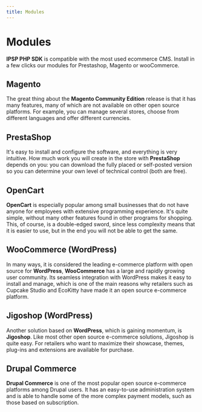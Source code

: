```yaml
---
title: Modules
---
```

# Modules

**IPSP PHP SDK** is compatible with the most used ecommerce CMS.
Install in a few clicks our modules for Prestashop, Magento or wooCommerce.

## Magento

The great thing about the **Magento Community Edition** release is that it has many features, 
many of which are not available on other open source platforms. For example, you can manage 
several stores, choose from different languages ​​and offer different currencies.

## PrestaShop

It's easy to install and configure the software, and everything is very intuitive. 
How much work you will create in the store with **PrestaShop** depends on you: you can download the fully 
placed or self-posted version so you can determine your own level of technical control (both are free).

## OpenCart

**OpenCart** is especially popular among small businesses that do not have anyone for employees with 
extensive programming experience. It's quite simple, without many other features found in other programs for shopping. 
This, of course, is a double-edged sword, since less complexity means that it is easier to use, 
but in the end you will not be able to get the same.

## WooCommerce (WordPress)  

In many ways, it is considered the leading e-commerce platform with open source for **WordPress**, **WooCommerce** 
has a large and rapidly growing user community. Its seamless integration with WordPress makes it easy to install 
and manage, which is one of the main reasons why retailers 
such as Cupcake Studio and EcoKitty have made it an open source e-commerce platform.

## Jigoshop (WordPress)

Another solution based on **WordPress**, which is gaining momentum, is **Jigoshop**. 
Like most other open source e-commerce solutions, Jigoshop is quite easy. For retailers who want to 
maximize their showcase, themes, plug-ins and extensions are available for purchase.

## Drupal Commerce

**Drupal Commerce** is one of the most popular open source e-commerce platforms among Drupal users. 
It has an easy-to-use administration system and is able to handle some of the more 
complex payment models, such as those based on subscription.



